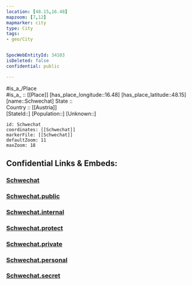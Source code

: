 ```yaml
---
location: [48.15,16.48] 
mapzoom: [7,12] 
mapmarker: city 
type: City
tags:
- geo/City


SpocWebEntityId: 34103
isDeleted: false
confidential: public

---
```

#is_a_/Place  
#is_a_ :: [[Place]] 
[has_place_longitude::16.48] 
[has_place_latitude::48.15] 
[name::Schwechat] 
State ::  
Country :: [[Austria]]  
[StateId::] 
[Population::] 
[Unknown::] 


```leaflet
id: Schwechat
coordinates: [[Schwechat]] 
markerFile: [[Schwechat]] 
defaultZoom: 11 
maxZoom: 18
```


## Confidential Links & Embeds: 

### [Schwechat](/_Standards/Earth/Continent/Europe/Europe~Central/Austria/Austrias_States/Niederösterreich/City/Schwechat.md) 

### [Schwechat.public](/_public/Earth/Continent/Europe/Europe~Central/Austria/Austrias_States/Niederösterreich/City/Schwechat.public.md) 

### [Schwechat.internal](/_internal/Earth/Continent/Europe/Europe~Central/Austria/Austrias_States/Niederösterreich/City/Schwechat.internal.md) 

### [Schwechat.protect](/_protect/Earth/Continent/Europe/Europe~Central/Austria/Austrias_States/Niederösterreich/City/Schwechat.protect.md) 

### [Schwechat.private](/_private/Earth/Continent/Europe/Europe~Central/Austria/Austrias_States/Niederösterreich/City/Schwechat.private.md) 

### [Schwechat.personal](/_personal/Earth/Continent/Europe/Europe~Central/Austria/Austrias_States/Niederösterreich/City/Schwechat.personal.md) 

### [Schwechat.secret](/_secret/Earth/Continent/Europe/Europe~Central/Austria/Austrias_States/Niederösterreich/City/Schwechat.secret.md)

